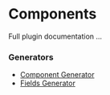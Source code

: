 # Components

Full plugin documentation ...

### Generators
- [Component Generator](docs/components-generator.md)
- [Fields Generator](docs/fields-generator.md)
